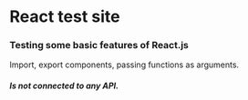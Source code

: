 # React test site
### Testing some basic features of React.js

Import, export components, passing functions as arguments.

##### Is not connected to any API.
